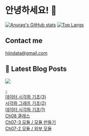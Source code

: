 # 안녕하세요! 👋

[![Anurag's GitHub stats](https://github-readme-stats.vercel.app/api?username=HGJin)](https://github.com/anuraghazra/github-readme-stats)
[![Top Langs](https://github-readme-stats.vercel.app/api/top-langs/?username=HGJin&layout=compact&hide=r,jupyter%20notebook,c%23&exclude_repo=roharui.github.io)](https://github.com/anuraghazra/github-readme-stats)

<!--
## 이런 환경에 익숙해요✍🏼

## 언어

<p>
  <img alt="" src= "https://img.shields.io/badge/JavaScript-F7DF1E?style=flat-square&logo=JavaScript&logoColor=white"/> 
  <img alt="" src= "https://img.shields.io/badge/TypeScript-black?logo=typescript&logoColor=blue"/>
</p>
-->
## Contact me

hjindata@gmail.com

## 📕 Latest Blog Posts
<p>
    <a href="https://hjindata.tistory.com/"><img src="https://img.shields.io/badge/Blog-FF5722?style=flat-square&logo=Blogger&logoColor=white"/></a><br>
</p>

<a href=https://hjindata.tistory.com/123>-</a></br><a href=https://hjindata.tistory.com/122>데이터 시각화 기초(3)</a></br><a href=https://hjindata.tistory.com/121>시각화 그래프 기초(2)</a></br><a href=https://hjindata.tistory.com/120>데이터 시각화 기초(1)</a></br><a href=https://hjindata.tistory.com/119>Ch08 클래스</a></br><a href=https://hjindata.tistory.com/118>Ch07-3 모듈 / 모듈 만들기</a></br><a href=https://hjindata.tistory.com/117>Ch07-2 모듈 / 외부 모듈</a></br>